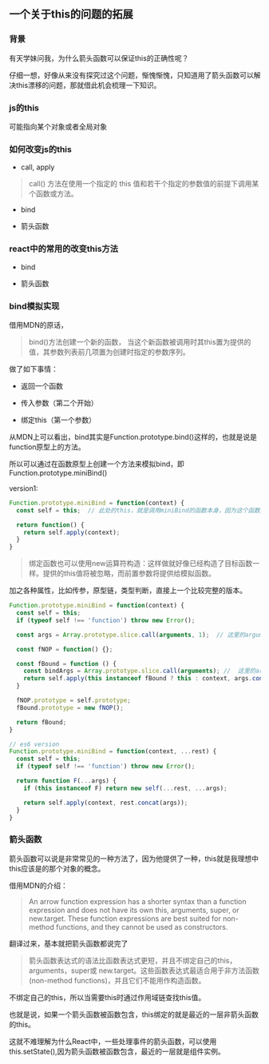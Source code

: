 ## 一个关于this的问题的拓展

### 背景

有天学妹问我，为什么箭头函数可以保证this的正确性呢？

仔细一想，好像从来没有探究过这个问题，惭愧惭愧，只知道用了箭头函数可以解决this漂移的问题，那就借此机会梳理一下知识。

### js的this

可能指向某个对象或者全局对象

### 如何改变js的this

- call, apply

> call() 方法在使用一个指定的 this 值和若干个指定的参数值的前提下调用某个函数或方法。

- bind

- 箭头函数

### react中的常用的改变this方法

- bind

- 箭头函数

### bind模拟实现

借用MDN的原话，

> bind()方法创建一个新的函数， 当这个新函数被调用时其this置为提供的值，其参数列表前几项置为创建时指定的参数序列。

做了如下事情：

- 返回一个函数

- 传入参数（第二个开始）

- 绑定this（第一个参数）

从MDN上可以看出，bind其实是Function.prototype.bind()这样的，也就是说是function原型上的方法。

所以可以通过在函数原型上创建一个方法来模拟bind，即Function.prototype.miniBind()

version1:

```javascript
Function.prototype.miniBind = function(context) {
  const self = this;  // 此处的this，就是调用miniBind的函数本身，因为这个函数是Function的一个实例

  return function() {
    return self.apply(context);
  }
}
```

> 绑定函数也可以使用new运算符构造：这样做就好像已经构造了目标函数一样。提供的this值将被忽略，而前置参数将提供给模拟函数。

加之各种属性，比如传参，原型链，类型判断，直接上一个比较完整的版本。

```javascript
Function.prototype.miniBind = function(context) {
  const self = this;
  if (typeof self !== 'function') throw new Error();

  const args = Array.prototype.slice.call(arguments, 1);  // 这里的arguments是bind时传入的参数

  const fNOP = function() {};

  const fBound = function () {
    const bindArgs = Array.prototype.slice.call(arguments); //  这里的arguments是bind返回的函数调用时的参数
    return self.apply(this instanceof fBound ? this : context, args.concat(bindArgs));
  }

  fNOP.prototype = self.prototype;
  fBound.prototype = new fNOP();

  return fBound;
}
```

```javascript
// es6 version
Function.prototype.miniBind = function(context, ...rest) {
  const self = this;
  if (typeof self !== 'function') throw new Error();

  return function F(...args) {
    if (this instanceof F) return new self(...rest, ...args);

    return self.apply(context, rest.concat(args));
  }
}
```

### 箭头函数

箭头函数可以说是非常常见的一种方法了，因为他提供了一种，this就是我理想中this应该是的那个对象的概念。

借用MDN的介绍：

> An arrow function expression has a shorter syntax than a function expression and does not have its own this, arguments, super, or new.target. These function expressions are best suited for non-method functions, and they cannot be used as constructors.

翻译过来，基本就把箭头函数都说完了

> 箭头函数表达式的语法比函数表达式更短，并且不绑定自己的this，arguments，super或 new.target。这些函数表达式最适合用于非方法函数(non-method functions)，并且它们不能用作构造函数。

不绑定自己的this，所以当需要this时通过作用域链查找this值。

也就是说，如果一个箭头函数被函数包含，this绑定的就是最近的一层非箭头函数的this。

这就不难理解为什么React中，一些处理事件的箭头函数，可以使用this.setState(),因为箭头函数被函数包含，最近的一层就是组件实例。